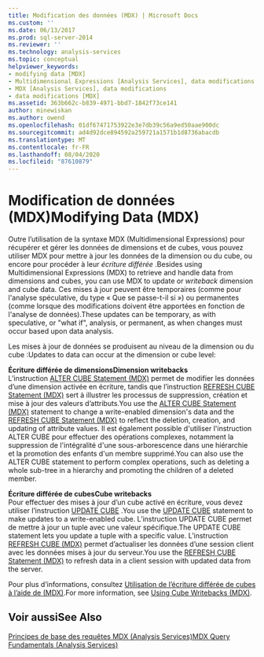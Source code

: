 ```yaml
---
title: Modification des données (MDX) | Microsoft Docs
ms.custom: ''
ms.date: 06/13/2017
ms.prod: sql-server-2014
ms.reviewer: ''
ms.technology: analysis-services
ms.topic: conceptual
helpviewer_keywords:
- modifying data [MDX]
- Multidimensional Expressions [Analysis Services], data modifications
- MDX [Analysis Services], data modifications
- data modifications [MDX]
ms.assetid: 363b662c-b839-4971-bbd7-1842f73ce141
author: minewiskan
ms.author: owend
ms.openlocfilehash: 01df67471753922e3e7db39c56a9ed50aae900dc
ms.sourcegitcommit: ad4d92dce894592a259721a1571b1d8736abacdb
ms.translationtype: MT
ms.contentlocale: fr-FR
ms.lasthandoff: 08/04/2020
ms.locfileid: "87610879"
---
```

# <a name="modifying-data-mdx"></a><span data-ttu-id="26ea9-102">Modification de données (MDX)</span><span class="sxs-lookup"><span data-stu-id="26ea9-102">Modifying Data (MDX)</span></span>
  <span data-ttu-id="26ea9-103">Outre l’utilisation de la syntaxe MDX (Multidimensional Expressions) pour récupérer et gérer les données de dimensions et de cubes, vous pouvez utiliser MDX pour mettre à jour les données de la dimension ou du cube, ou encore pour procéder à leur *écriture différée* .</span><span class="sxs-lookup"><span data-stu-id="26ea9-103">Besides using Multidimensional Expressions (MDX) to retrieve and handle data from dimensions and cubes, you can use MDX to update or *writeback* dimension and cube data.</span></span> <span data-ttu-id="26ea9-104">Ces mises à jour peuvent être temporaires (comme pour l'analyse spéculative, du type « Que se passe-t-il si ») ou permanentes (comme lorsque des modifications doivent être apportées en fonction de l'analyse de données).</span><span class="sxs-lookup"><span data-stu-id="26ea9-104">These updates can be temporary, as with speculative, or "what if", analysis, or permanent, as when changes must occur based upon data analysis.</span></span>  
  
 <span data-ttu-id="26ea9-105">Les mises à jour de données se produisent au niveau de la dimension ou du cube :</span><span class="sxs-lookup"><span data-stu-id="26ea9-105">Updates to data can occur at the dimension or cube level:</span></span>  
  
 <span data-ttu-id="26ea9-106">**Écriture différée de dimensions**</span><span class="sxs-lookup"><span data-stu-id="26ea9-106">**Dimension writebacks**</span></span>  
 <span data-ttu-id="26ea9-107">L’instruction [ALTER CUBE Statement (MDX)](/sql/mdx/mdx-data-definition-alter-cube) permet de modifier les données d’une dimension activée en écriture, tandis que l’instruction [REFRESH CUBE Statement (MDX)](/sql/mdx/mdx-data-definition-refresh-cube) sert à illustrer les processus de suppression, création et mise à jour des valeurs d’attributs.</span><span class="sxs-lookup"><span data-stu-id="26ea9-107">You use the [ALTER CUBE Statement (MDX)](/sql/mdx/mdx-data-definition-alter-cube) statement to change a write-enabled dimension's data and the [REFRESH CUBE Statement (MDX)](/sql/mdx/mdx-data-definition-refresh-cube) to reflect the deletion, creation, and updating of attribute values.</span></span> <span data-ttu-id="26ea9-108">Il est également possible d'utiliser l'instruction ALTER CUBE pour effectuer des opérations complexes, notamment la suppression de l'intégralité d'une sous-arborescence dans une hiérarchie et la promotion des enfants d'un membre supprimé.</span><span class="sxs-lookup"><span data-stu-id="26ea9-108">You can also use the ALTER CUBE statement to perform complex operations, such as deleting a whole sub-tree in a hierarchy and promoting the children of a deleted member.</span></span>  
  
 <span data-ttu-id="26ea9-109">**Écriture différée de cubes**</span><span class="sxs-lookup"><span data-stu-id="26ea9-109">**Cube writebacks**</span></span>  
 <span data-ttu-id="26ea9-110">Pour effectuer des mises à jour d’un cube activé en écriture, vous devez utiliser l’instruction [UPDATE CUBE](/sql/mdx/mdx-data-manipulation-update-cube) .</span><span class="sxs-lookup"><span data-stu-id="26ea9-110">You use the [UPDATE CUBE](/sql/mdx/mdx-data-manipulation-update-cube) statement to make updates to a write-enabled cube.</span></span> <span data-ttu-id="26ea9-111">L’instruction UPDATE CUBE permet de mettre à jour un tuple avec une valeur spécifique.</span><span class="sxs-lookup"><span data-stu-id="26ea9-111">The UPDATE CUBE statement lets you update a tuple with a specific value.</span></span> <span data-ttu-id="26ea9-112">L’instruction [REFRESH CUBE (MDX)](/sql/mdx/mdx-data-definition-refresh-cube) permet d’actualiser les données d’une session client avec les données mises à jour du serveur.</span><span class="sxs-lookup"><span data-stu-id="26ea9-112">You use the [REFRESH CUBE Statement (MDX)](/sql/mdx/mdx-data-definition-refresh-cube) to refresh data in a client session with updated data from the server.</span></span>  
  
 <span data-ttu-id="26ea9-113">Pour plus d’informations, consultez [Utilisation de l’écriture différée de cubes à l’aide de &#40;MDX&#41;](mdx-data-modification-using-cube-writebacks.md).</span><span class="sxs-lookup"><span data-stu-id="26ea9-113">For more information, see [Using Cube Writebacks &#40;MDX&#41;](mdx-data-modification-using-cube-writebacks.md).</span></span>  
  
## <a name="see-also"></a><span data-ttu-id="26ea9-114">Voir aussi</span><span class="sxs-lookup"><span data-stu-id="26ea9-114">See Also</span></span>  
 [<span data-ttu-id="26ea9-115">Principes de base des requêtes MDX &#40;Analysis Services&#41;</span><span class="sxs-lookup"><span data-stu-id="26ea9-115">MDX Query Fundamentals &#40;Analysis Services&#41;</span></span>](mdx-query-fundamentals-analysis-services.md)  
  
  
